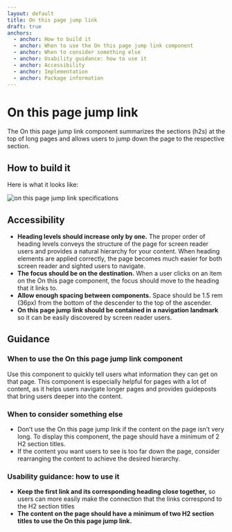 ```yaml
---
layout: default
title: On this page jump link
draft: true
anchors:
  - anchor: How to build it
  - anchor: When to use the On this page jump link component
  - anchor: When to consider something else
  - anchor: Usability guidance: how to use it
  - anchor: Accessibility
  - anchor: Implementation
  - anchor: Package information
---
```


# On this page jump link

The On this page jump link component summarizes the sections (h2s) at the top of long pages and allows users to jump down the page to the respective section.

## How to build it

Here is what it looks like:

![on this page jump link specifications]({{site.baseurl}}/images/on-this-page-jump-links.png)

## Accessibility
- **Heading levels should increase only by one.** The proper order of heading levels conveys the structure of the page for screen reader users and provides a natural hierarchy for your content. When heading elements are applied correctly, the page becomes much easier for both screen reader and sighted users to navigate.
- **The focus should be on the destination.** When a user clicks on an item on the On this page component, the focus should move to the heading that it links to.
- **Allow enough spacing between components.** Space should be 1.5 rem (36px) from the bottom of the descender to the top of the ascender.
- **On this page jump link should be contained in a navigation landmark** so it can be easily discovered by screen reader users.


## Guidance

### When to use the On this page jump link component
Use this component to quickly tell users what information they can get on that page. 
This component is especially helpful for pages with a lot of content, as it helps users navigate longer pages and provides guideposts that bring users deeper into the content. 
### When to consider something else
- Don’t use the On this page jump link if the content on the page isn’t very long. To display this component, the page should have a minimum of 2 H2 section titles. 
- If the content you want users to see is too far down the page, consider rearranging the content to achieve the desired hierarchy.

### Usability guidance: how to use it
- **Keep the first link and its corresponding heading close together,** so users can more easily make the connection that the links correspond to the H2 section titles
- **The content on the page should have a minimum of two H2 section titles to use the On this page jump link.** 



